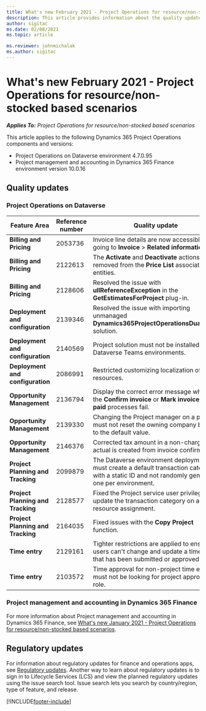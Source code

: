 ```yaml
---
title: What's new February 2021 - Project Operations for resource/non-stocked based scenarios
description: This article provides information about the quality updates available in the February 2021 release of Project Operations for resource/non-stocked based scenarios.
author: sigitac
ms.date: 02/08/2021
ms.topic: article

ms.reviewer: johnmichalak
ms.author: sigitac
---
```


# What's new February 2021 - Project Operations for resource/non-stocked based scenarios

_**Applies To:** Project Operations for resource/non-stocked based scenarios_

This article applies to the following Dynamics 365 Project Operations components and versions:

- Project Operations on Dataverse environment 4.7.0.95
- Project management and accounting in Dynamics 365 Finance environment version 10.0.16 

## Quality updates

### Project Operations on Dataverse

| **Feature Area** | **Reference number** | **Quality update** |
| --- | --- | --- |
| **Billing and Pricing** | 2053736 | Invoice line details are now accessible by going to **Invoice** > **Related information**. |
| **Billing and Pricing** | 2122613 | The **Activate** and **Deactivate** actions were removed from the **Price List** association entities. |
| **Billing and Pricing** | 2128606 | Resolved the issue with **ullReferenceException** in the **GetEstimatesForProject** plug-in. |
| **Deployment and configuration** | 2139346 | Resolved the issue with importing unmanaged **Dynamics365ProjectOperationsDualWrite** solution. |
| **Deployment and configuration** | 2140569 | Project solution must not be installed in the Dataverse Teams environments. |
| **Deployment and configuration** | 2086991 | Restricted customizing localization of web resources. |
| **Opportunity Management** | 2136794 | Display the correct error message when the **Confirm invoice** or **Mark invoice as paid** processes fail. |
| **Opportunity Management** | 2139330 | Changing the Project manager on a project must not reset the owning company back to the default value. |
| **Opportunity Management** | 2146376 | Corrected tax amount in a non-chargeable actual is created from invoice confirmation. |
| **Project Planning and Tracking** | 2099879 | The Dataverse environment deployment must create a default transaction category with a static ID and not randomly generate one per environment. |
| **Project Planning and Tracking** | 2128577 | Fixed the Project service user privileges to update the transaction category on a resource assignment. |
| **Project Planning and Tracking** | 2164035 | Fixed issues with the **Copy Project** function. |
| **Time entry** | 2129161 | Tighter restrictions are applied to ensure users can't change and update a time entry that has been submitted or approved. |
| **Time entry** | 2103572 | Time approval for non-project time entries must not be looking for project approver role. |

### Project management and accounting in Dynamics 365 Finance 

For more information about Project management and accounting in Dynamics 365 Finance, see [What's new January 2021 - Project Operations for resource/non-stocked based scenarios](whats-new-jan-2021-resource-based.md).


## Regulatory updates

For information about regulatory updates for finance and operations apps, see [Regulatory updates](/dynamics365/finance/localizations/regulatory-updates). Another way to learn about regulatory updates is to sign in to Lifecycle Services (LCS) and view the planned regulatory updates using the issue search tool. Issue search lets you search by country/region, type of feature, and release.


[!INCLUDE[footer-include](../includes/footer-banner.md)]